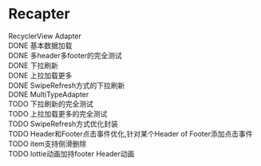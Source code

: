 # Recapter  
RecyclerView Adapter  
DONE 基本数据加载  
DONE 多header多footer的完全测试  
DONE 下拉刷新  
DONE 上拉加载更多  
DONE SwipeRefresh方式的下拉刷新  
DONE MultiTypeAdapter  
TODO 下拉刷新的完全测试  
TODO 上拉加载更多的完全测试  
TODO SwipeRefresh方式优化封装  
TODO Header和Footer点击事件优化,针对某个Header of Footer添加点击事件  
TODO item支持侧滑删除  
TODO lottie动画加持footer Header动画
